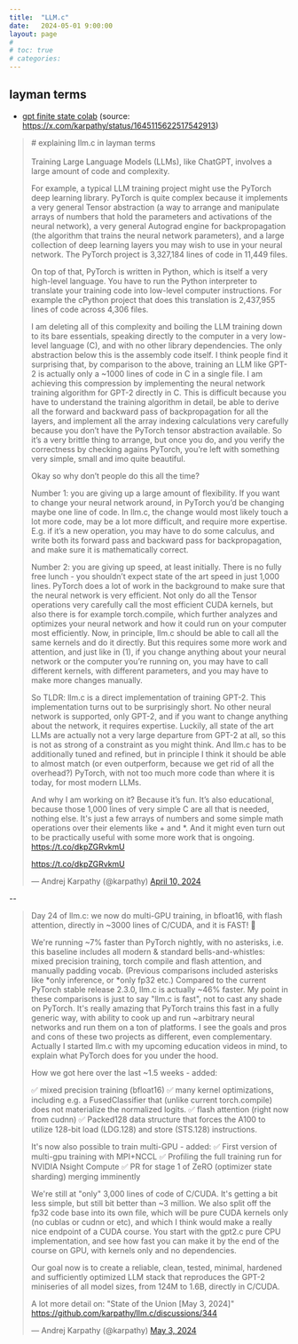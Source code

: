 ```yaml
---
title:  "LLM.c"
date:   2024-05-01 9:00:00
layout: page
#
# toc: true
# categories:
---
```

## layman terms

- [gpt finite state colab](https://colab.research.google.com/drive/1SiF0KZJp75rUeetKOWqpsA8clmHP6jMg?usp=sharing) (source: https://x.com/karpathy/status/1645115622517542913)
  
<blockquote class="twitter-tweet"><p lang="en" dir="ltr"># explaining llm.c in layman terms<br><br>Training Large Language Models (LLMs), like ChatGPT, involves a large amount of code and complexity.

For example, a typical LLM training project might use the PyTorch deep learning library. PyTorch is quite complex because it implements a very general Tensor abstraction (a way to arrange and manipulate arrays of numbers that hold the parameters and activations of the neural network), a very general Autograd engine for backpropagation (the algorithm that trains the neural network parameters), and a large collection of deep learning layers you may wish to use in your neural network. The PyTorch project is 3,327,184 lines of code in 11,449 files.

On top of that, PyTorch is written in Python, which is itself a very high-level language. You have to run the Python interpreter to translate your training code into low-level computer instructions. For example the cPython project that does this translation is 2,437,955 lines of code across 4,306 files.

I am deleting all of this complexity and boiling the LLM training down to its bare essentials, speaking directly to the computer in a very low-level language (C), and with no other library dependencies. The only abstraction below this is the assembly code itself. I think people find it surprising that, by comparison to the above, training an LLM like GPT-2 is actually only a ~1000 lines of code in C in a single file. I am achieving this compression by implementing the neural network training algorithm for GPT-2 directly in C. This is difficult because you have to understand the training algorithm in detail, be able to derive all the forward and backward pass of backpropagation for all the layers, and implement all the array indexing calculations very carefully because you don’t have the PyTorch tensor abstraction available. So it’s a very brittle thing to arrange, but once you do, and you verify the correctness by checking agains PyTorch, you’re left with something very simple, small and imo quite beautiful.

Okay so why don’t people do this all the time?

Number 1: you are giving up a large amount of flexibility. If you want to change your neural network around, in PyTorch you’d be changing maybe one line of code. In llm.c, the change would most likely touch a lot more code, may be a lot more difficult, and require more expertise. E.g. if it’s a new operation, you may have to do some calculus, and write both its forward pass and backward pass for backpropagation, and make sure it is mathematically correct.

Number 2: you are giving up speed, at least initially. There is no fully free lunch - you shouldn’t expect state of the art speed in just 1,000 lines. PyTorch does a lot of work in the background to make sure that the neural network is very efficient. Not only do all the Tensor operations very carefully call the most efficient CUDA kernels, but also there is for example torch.compile, which further analyzes and optimizes your neural network and how it could run on your computer most efficiently. Now, in principle, llm.c should be able to call all the same kernels and do it directly. But this requires some more work and attention, and just like in (1), if you change anything about your neural network or the computer you’re running on, you may have to call different kernels, with different parameters, and you may have to make more changes manually.

So TLDR: llm.c is a direct implementation of training GPT-2. This implementation turns out to be surprisingly short. No other neural network is supported, only GPT-2, and if you want to change anything about the network, it requires expertise. Luckily, all state of the art LLMs are actually not a very large departure from GPT-2 at all, so this is not as strong of a constraint as you might think. And llm.c has to be additionally tuned and refined, but in principle I think it should be able to almost match (or even outperform, because we get rid of all the overhead?) PyTorch, with not too much more code than where it is today, for most modern LLMs.

And why I am working on it? Because it’s fun. It’s also educational, because those 1,000 lines of very simple C are all that is needed, nothing else. It's just a few arrays of numbers and some simple math operations over their elements like + and *. And it might even turn out to be practically useful with some more work that is ongoing. https://t.co/dkpZGRvkmU 

<a href="https://t.co/dkpZGRvkmU">https://t.co/dkpZGRvkmU</a></p>&mdash; Andrej Karpathy (@karpathy) <a href="https://twitter.com/karpathy/status/1778153659106533806?ref_src=twsrc%5Etfw">April 10, 2024</a></blockquote>

--
<blockquote>
<p>
Day 24 of llm.c: we now do multi-GPU training, in bfloat16, with flash attention, directly in ~3000 lines of C/CUDA, and it is FAST! 🚀

We're running ~7% faster than PyTorch nightly, with no asterisks, i.e. this baseline includes all modern & standard bells-and-whistles: mixed precision training, torch compile and flash attention, and manually padding vocab. (Previous comparisons included asterisks like *only inference, or *only fp32 etc.) Compared to the current PyTorch stable release 2.3.0, llm.c is actually ~46% faster. My point in these comparisons is just to say "llm.c is fast", not to cast any shade on PyTorch. It's really amazing that PyTorch trains this fast in a fully generic way, with ability to cook up and run ~arbitrary neural networks and run them on a ton of platforms. I see the goals and pros and cons of these two projects as different, even complementary. Actually I started llm.c with my upcoming education videos in mind, to explain what PyTorch does for you under the hood.

How we got here over the last ~1.5 weeks - added:

✅ mixed precision training (bfloat16)
✅ many kernel optimizations, including e.g. a FusedClassifier that (unlike current torch.compile) does not materialize the normalized logits.
✅ flash attention (right now from cudnn)
✅ Packed128 data structure that forces the A100 to utilize 128-bit load (LDG.128) and store (STS.128) instructions.

It's now also possible to train multi-GPU - added:
✅ First version of multi-gpu training with MPI+NCCL
✅ Profiling the full training run for NVIDIA Nsight Compute
✅ PR for stage 1 of ZeRO (optimizer state sharding) merging imminently

We're still at "only" 3,000 lines of code of C/CUDA. It's getting a bit less simple, but still bit better than ~3 million. We also split off the fp32 code base into its own file, which will be pure CUDA kernels only (no cublas or cudnn or etc), and which I think would make a really nice endpoint of a CUDA course. You start with the gpt2.c pure CPU implementation, and see how fast you can make it by the end of the course on GPU, with kernels only and no dependencies.

Our goal now is to create a reliable, clean, tested, minimal, hardened and sufficiently optimized LLM stack that reproduces the GPT-2 miniseries of all model sizes, from 124M to 1.6B, directly in C/CUDA.

A lot more detail on: "State of the Union [May 3, 2024]"
https://github.com/karpathy/llm.c/discussions/344
</p>
&mdash; Andrej Karpathy (@karpathy) <a href="https://x.com/karpathy/status/1786461447654125625">May 3, 2024</a></blockquote>





